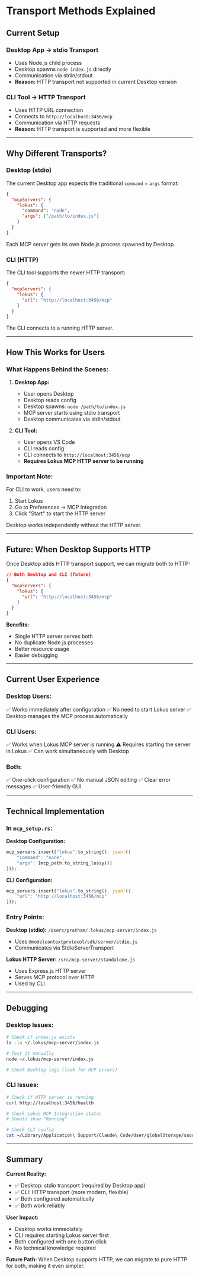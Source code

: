 # Transport Methods Explained

## Current Setup

### Desktop App → **stdio Transport**
- Uses Node.js child process
- Desktop spawns `node index.js` directly
- Communication via stdin/stdout
- **Reason:** HTTP transport not supported in current Desktop version

### CLI Tool → **HTTP Transport**
- Uses HTTP URL connection
- Connects to `http://localhost:3456/mcp`
- Communication via HTTP requests
- **Reason:** HTTP transport is supported and more flexible

---

## Why Different Transports?

### Desktop (stdio)
The current Desktop app expects the traditional `command` + `args` format:
```json
{
  "mcpServers": {
    "lokus": {
      "command": "node",
      "args": ["/path/to/index.js"]
    }
  }
}
```

Each MCP server gets its own Node.js process spawned by Desktop.

### CLI (HTTP)
The CLI tool supports the newer HTTP transport:
```json
{
  "mcpServers": {
    "lokus": {
      "url": "http://localhost:3456/mcp"
    }
  }
}
```

The CLI connects to a running HTTP server.

---

## How This Works for Users

### What Happens Behind the Scenes:

1. **Desktop App:**
   - User opens Desktop
   - Desktop reads config
   - Desktop spawns: `node /path/to/index.js`
   - MCP server starts using stdio transport
   - Desktop communicates via stdin/stdout

2. **CLI Tool:**
   - User opens VS Code
   - CLI reads config
   - CLI connects to `http://localhost:3456/mcp`
   - **Requires Lokus MCP HTTP server to be running**

### Important Note:
For CLI to work, users need to:
1. Start Lokus
2. Go to Preferences → MCP Integration
3. Click "Start" to start the HTTP server

Desktop works independently without the HTTP server.

---

## Future: When Desktop Supports HTTP

Once Desktop adds HTTP transport support, we can migrate both to HTTP:

```json
// Both Desktop and CLI (future)
{
  "mcpServers": {
    "lokus": {
      "url": "http://localhost:3456/mcp"
    }
  }
}
```

**Benefits:**
- Single HTTP server serves both
- No duplicate Node.js processes
- Better resource usage
- Easier debugging

---

## Current User Experience

### Desktop Users:
✅ Works immediately after configuration
✅ No need to start Lokus server
✅ Desktop manages the MCP process automatically

### CLI Users:
✅ Works when Lokus MCP server is running
⚠️ Requires starting the server in Lokus
✅ Can work simultaneously with Desktop

### Both:
✅ One-click configuration
✅ No manual JSON editing
✅ Clear error messages
✅ User-friendly GUI

---

## Technical Implementation

### In `mcp_setup.rs`:

**Desktop Configuration:**
```rust
mcp_servers.insert("lokus".to_string(), json!({
    "command": "node",
    "args": [mcp_path.to_string_lossy()]
}));
```

**CLI Configuration:**
```rust
mcp_servers.insert("lokus".to_string(), json!({
    "url": "http://localhost:3456/mcp"
}));
```

### Entry Points:

**Desktop (stdio):** `/Users/pratham/.lokus/mcp-server/index.js`
- Uses `@modelcontextprotocol/sdk/server/stdio.js`
- Communicates via StdioServerTransport

**Lokus HTTP Server:** `/src/mcp-server/standalone.js`
- Uses Express.js HTTP server
- Serves MCP protocol over HTTP
- Used by CLI

---

## Debugging

### Desktop Issues:
```bash
# Check if index.js exists
ls -la ~/.lokus/mcp-server/index.js

# Test it manually
node ~/.lokus/mcp-server/index.js

# Check Desktop logs (look for MCP errors)
```

### CLI Issues:
```bash
# Check if HTTP server is running
curl http://localhost:3456/health

# Check Lokus MCP Integration status
# Should show "Running"

# Check CLI config
cat ~/Library/Application\ Support/Claude\ Code/User/globalStorage/saoudrizwan.claude-dev/settings/cline_mcp_settings.json
```

---

## Summary

**Current Reality:**
- ✅ Desktop: stdio transport (required by Desktop app)
- ✅ CLI: HTTP transport (more modern, flexible)
- ✅ Both configured automatically
- ✅ Both work reliably

**User Impact:**
- Desktop works immediately
- CLI requires starting Lokus server first
- Both configured with one button click
- No technical knowledge required

**Future Path:**
When Desktop supports HTTP, we can migrate to pure HTTP for both, making it even simpler.
